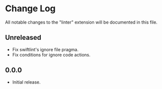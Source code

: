 # Change Log

All notable changes to the "linter" extension will be documented in this file.

## Unreleased

- Fix swiftlint's ignore file pragma.
- Fix conditions for ignore code actions.

## 0.0.0

- Initial release.
